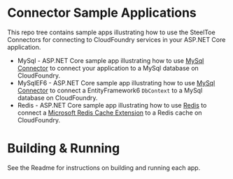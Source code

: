 # Connector Sample Applications
This repo tree contains sample apps illustrating how to use the SteelToe Connectors for connecting to CloudFoundry services in your ASP.NET Core application.
 
* MySql - ASP.NET Core sample app illustrating how to use [MySql Connector](https://github.com/SteelToeOSS/Connectors/tree/master/src/SteelToe.CloudFoundry.Connector.MySql) to connect your application to a MySql database on CloudFoundry.
* MySqlEF6 - ASP.NET Core sample app illustrating how to use [MySql Connector](https://github.com/SteelToeOSS/Connectors/tree/master/src/SteelToe.CloudFoundry.Connector.MySql) to connect a EntityFramework6 `DbContext` to a MySql database on CloudFoundry.
* Redis - ASP.NET Core sample app illustrating how to use [Redis](https://github.com/SteelToeOSS/Connectors/tree/master/src/SteelToe.CloudFoundry.Connector.Redis) to connect a [Microsoft Redis Cache Extension](https://github.com/aspnet/Caching/tree/dev/src/Microsoft.Extensions.Caching.Redis) to a Redis cache on CloudFoundry.

# Building & Running
See the Readme for instructions on building and running each app.
